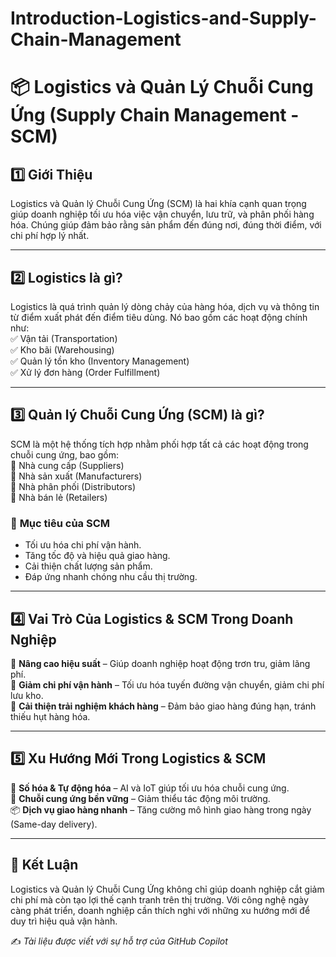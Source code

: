 # Introduction-Logistics-and-Supply-Chain-Management
# 📦 Logistics và Quản Lý Chuỗi Cung Ứng (Supply Chain Management - SCM)

## 1️⃣ Giới Thiệu  
Logistics và Quản lý Chuỗi Cung Ứng (SCM) là hai khía cạnh quan trọng giúp doanh nghiệp tối ưu hóa việc vận chuyển, lưu trữ, và phân phối hàng hóa. Chúng giúp đảm bảo rằng sản phẩm đến đúng nơi, đúng thời điểm, với chi phí hợp lý nhất.

---

## 2️⃣ Logistics là gì?  
Logistics là quá trình quản lý dòng chảy của hàng hóa, dịch vụ và thông tin từ điểm xuất phát đến điểm tiêu dùng. Nó bao gồm các hoạt động chính như:  
✅ Vận tải (Transportation)  
✅ Kho bãi (Warehousing)  
✅ Quản lý tồn kho (Inventory Management)  
✅ Xử lý đơn hàng (Order Fulfillment)  

---

## 3️⃣ Quản lý Chuỗi Cung Ứng (SCM) là gì?  
SCM là một hệ thống tích hợp nhằm phối hợp tất cả các hoạt động trong chuỗi cung ứng, bao gồm:  
🔹 Nhà cung cấp (Suppliers)  
🔹 Nhà sản xuất (Manufacturers)  
🔹 Nhà phân phối (Distributors)  
🔹 Nhà bán lẻ (Retailers)  

### 🎯 **Mục tiêu của SCM**  
- Tối ưu hóa chi phí vận hành.  
- Tăng tốc độ và hiệu quả giao hàng.  
- Cải thiện chất lượng sản phẩm.  
- Đáp ứng nhanh chóng nhu cầu thị trường.  

---

## 4️⃣ Vai Trò Của Logistics & SCM Trong Doanh Nghiệp  
📌 **Nâng cao hiệu suất** – Giúp doanh nghiệp hoạt động trơn tru, giảm lãng phí.  
📌 **Giảm chi phí vận hành** – Tối ưu hóa tuyến đường vận chuyển, giảm chi phí lưu kho.  
📌 **Cải thiện trải nghiệm khách hàng** – Đảm bảo giao hàng đúng hạn, tránh thiếu hụt hàng hóa.  

---

## 5️⃣ Xu Hướng Mới Trong Logistics & SCM  
🚀 **Số hóa & Tự động hóa** – AI và IoT giúp tối ưu hóa chuỗi cung ứng.  
🌱 **Chuỗi cung ứng bền vững** – Giảm thiểu tác động môi trường.  
📦 **Dịch vụ giao hàng nhanh** – Tăng cường mô hình giao hàng trong ngày (Same-day delivery).  

---

## 🔗 Kết Luận  
Logistics và Quản lý Chuỗi Cung Ứng không chỉ giúp doanh nghiệp cắt giảm chi phí mà còn tạo lợi thế cạnh tranh trên thị trường. Với công nghệ ngày càng phát triển, doanh nghiệp cần thích nghi với những xu hướng mới để duy trì hiệu quả vận hành.

✍ *Tài liệu được viết với sự hỗ trợ của GitHub Copilot*  
